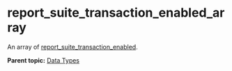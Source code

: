 # report_suite_transaction_enabled_array

An array of [report_suite_transaction_enabled](r_report_suite_transaction_enabled.md#).

**Parent topic:** [Data Types](../data_types/c_datatypes.md)

